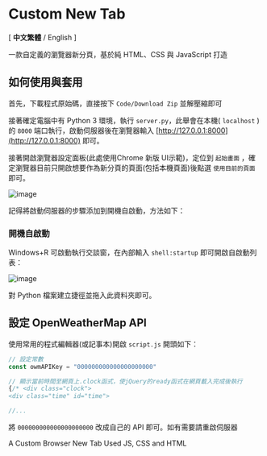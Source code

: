 # Custom New Tab

[ **中文繁體** / English ]

一款自定義的瀏覽器新分頁，基於純 HTML、CSS 與 JavaScript 打造

## 如何使用與套用

首先，下載程式原始碼，直接按下 `Code/Download Zip` 並解壓縮即可

接著確定電腦中有 Python 3 環境，執行 `server.py`，此舉會在本機( `localhost` )的 `8000` 端口執行，啟動伺服器後在瀏覽器輸入 [http://127.0.0.1:8000](http://127.0.0.1:8000) 即可。

接著開啟瀏覽器設定面板(此處使用Chrome 新版 UI示範)，定位到 `起始畫面` ，確定瀏覽器目前只開啟想要作為新分頁的頁面(包括本機頁面)後點選 `使用目前的頁面` 即可。

![image](https://github.com/510208/custom-new-tab/assets/107909497/df3e221e-af97-4bf8-8fdb-6e33f54dfd31)

記得將啟動伺服器的步驟添加到開機自啟動，方法如下：

### 開機自啟動

Windows+R 可啟動執行交談窗，在內部輸入 `shell:startup` 即可開啟自啟動列表：

![image](https://github.com/510208/custom-new-tab/assets/107909497/74a8d0eb-c168-406f-b194-6169fccc9203)

對 Python 檔案建立捷徑並拖入此資料夾即可。

## 設定 OpenWeatherMap API

使用常用的程式編輯器(或記事本)開啟 `script.js` 開頭如下：

```javascript
// 設定常數
const owmAPIKey = "000000000000000000000"

// 顯示當前時間至網頁上.clock函式，使jQuery的ready函式在網頁載入完成後執行
{/* <div class="clock">
<div class="time" id="time">

//...
```

將 `000000000000000000000` 改成自己的 API 即可。如有需要請重啟伺服器
 
A Custom Browser New Tab Used JS, CSS and HTML

